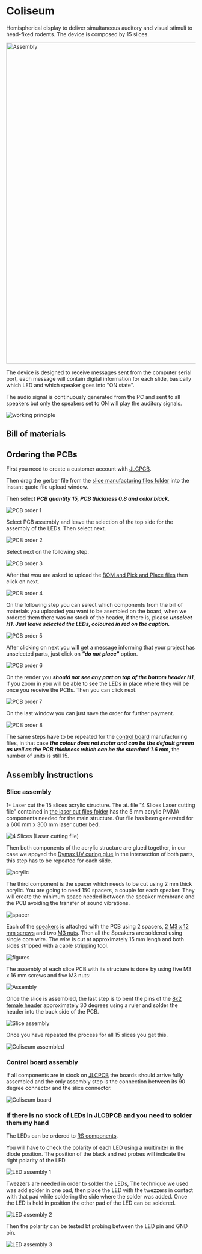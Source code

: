 # Coliseum

Hemispherical display to deliver simultaneous auditory and visual stimuli to head-fixed rodents. The device is composed by 15 slices.

<img width="853" alt="Assembly" src="https://github.com/Iacaruso-lab/Coliseum/edit/main/images/Figure 1.png">

The device is designed to receive messages sent from the computer serial port, each message will contain digital information for each slide, basically which LED and which speaker goes into "ON state".

The audio signal is continuously generated from the PC and sent to all speakers but only the speakers set to ON will play the auditory signals.


![working principle](https://github.com/FrancisCrickInstitute/Coliseum/assets/54901317/580bf657-3111-4d14-9ac8-2dc616aaf392)

## Bill of materials

## Ordering the PCBs

First you need to create a customer account with [JLCPCB](https://jlcpcb.com/).

Then drag the gerber file from the [slice manufacturing files folder](https://github.com/FrancisCrickInstitute/Coliseum/tree/main/Hardware/Manufacturing%20files/Slice%20PCB) into the instant quote file upload window.

Then select ***PCB quantity 15, PCB thickness 0.8 and color black.***

![PCB order 1](https://github.com/FrancisCrickInstitute/Coliseum/assets/54901317/d6c14ac0-027b-4585-8490-87adf9e373ce)

Select PCB assembly and leave the selection of the top side for the assembly of the LEDs. Then select next.

![PCB order 2](https://github.com/FrancisCrickInstitute/Coliseum/assets/54901317/9c14a00e-6958-44ab-9188-1e450e4f6c3e)

Select next on the following step.

![PCB order 3](https://github.com/FrancisCrickInstitute/Coliseum/assets/54901317/d79734c7-4d62-465b-a705-59eb644f83cc)

After that wou are asked to upload the [BOM and Pick and Place files](https://github.com/FrancisCrickInstitute/Coliseum/tree/main/Hardware/Manufacturing%20files/Slice%20PCB) then click on next.

![PCB order 4](https://github.com/FrancisCrickInstitute/Coliseum/assets/54901317/9d078628-4f92-4f64-885a-fcf27b9654a4)

On the following step you can select which components from the bill of materials you uploaded you want to be asembled on the board, when we ordered them there was no stock of the header, if there is, please ***unselect H1. Just leave selected the LEDs, coloured in red on the caption.***

![PCB order 5](https://github.com/FrancisCrickInstitute/Coliseum/assets/54901317/21cec4ab-8a98-430d-bd16-e5f1e9c4e825)

After clicking on next you will get a message informing that your project has unselected parts, just click on ***"do not place"*** option.

![PCB order 6](https://github.com/FrancisCrickInstitute/Coliseum/assets/54901317/bbc6bc41-0793-4d4d-b6d3-cf2f28442b22)

On the render you ***should not see any part on top of the bottom header H1***, if you zoom in you will be able to see the LEDs in place where they will be once you receive the PCBs. Then you can click next.

![PCB order 7](https://github.com/FrancisCrickInstitute/Coliseum/assets/54901317/4483b402-4b44-41ec-b429-81b106c662fb)

On the last window you can just save the order for further payment.

![PCB order 8](https://github.com/FrancisCrickInstitute/Coliseum/assets/54901317/7de902a3-e47c-49a5-b114-ce16618a91f4)

The same steps have to be repeated for the [control board](https://github.com/FrancisCrickInstitute/Coliseum/tree/main/Hardware/Manufacturing%20files/Control%20PCB/V7) manufacturing files, in that case ***the colour does not mater and can be the default greeen as well as the PCB thickness which can be the standard 1.6 mm***, the number of units is still 15.

## Assembly instructions

### Slice assembly

1- Laser cut the 15 slices acrylic structure. The ai. file "4 Slices Laser cutting file" contained in [the laser cut files folder](https://github.com/FrancisCrickInstitute/Coliseum/tree/main/Hardware/Manufacturing%20files/Laser%20cut) has the 5 mm acrylic PMMA components needed for the main structure. Our file has been generated for a 600 mm x 300 mm laser cutter bed.

![4 Slices (Laser cutting file)](https://github.com/FrancisCrickInstitute/Coliseum/assets/54901317/3352068d-05cf-4662-94ac-4913dfff4e9c)

Then both components of the acrylic structure are glued together, in our case we appyed the [Dymax UV curing glue](https://dymax.com/products/equipment/light-curing-equipment/spot-curing-systems) in the intersection of both parts, this step has to be repeated for each slide.

![acrylic](https://github.com/FrancisCrickInstitute/Coliseum/assets/54901317/88d47f31-b34d-4354-9f91-70372f838cc3)

The third component is the spacer which needs to be cut using 2 mm thick acrylic. You are going to need 150 spacers, a couple for each speaker. They will create the minimum space needed between the speaker membrane and the PCB avoiding the transfer of sound vibrations.

![spacer](https://github.com/FrancisCrickInstitute/Coliseum/assets/54901317/ce95a78d-cf19-4f7b-b7b1-793058ea76b0)

Each of the [speakers](https://www.digikey.co.uk/en/products/detail/visaton-gmbh-co-kg/K-28-WPC-BL-8-OHM/9842354) is attached with the PCB using 2 spacers, [2 M3 x 12 mm screws](https://www.amazon.co.uk/gp/product/B09Q5YYVQ2/ref=ppx_yo_dt_b_asin_title_o01_s00?ie=UTF8&psc=1) and two [M3 nuts](https://www.amazon.co.uk/TERF-Hexagon-Steel-Full-Nuts/dp/B09MDJHJTB/ref=sr_1_6?crid=2JZVZ1J4DZOUH&keywords=M3%2Bnuts&qid=1693322964&sprefix=m3%2Bnuts%2Caps%2C63&sr=8-6&th=1). Then all the Speakers are soldered using single core wire. The wire is cut at approximately 15 mm lengh and both sides stripped with a cable stripping tool.

![figures](https://github.com/FrancisCrickInstitute/Coliseum/assets/54901317/ffcc94fa-3611-4754-89d1-68ef4f58410e)

The assembly of each slice PCB with its structure is done by using five M3 x 16 mm screws and five M3 nuts:

![Assembly](https://github.com/FrancisCrickInstitute/Coliseum/assets/54901317/c5cb132b-21e4-44d3-a3ef-b67c05428bb9)

Once the slice is assembled, the last step is to bent the pins of the [8x2 female header](https://uk.farnell.com/samtec/esq-108-14-g-d/connector-rcpt-16pos-2row-2-54mm/dp/2779427) approximately 30 degrees using a ruler and solder the header into the back side of the PCB.

![Slice assembly](https://github.com/FrancisCrickInstitute/Coliseum/assets/54901317/1a1e5738-ec03-45c5-8eee-9a587f0e3c97)

Once you have repeated the process for all 15 slices you get this.

![Coliseum assembled](https://github.com/FrancisCrickInstitute/Coliseum/assets/54901317/555fda5b-7464-4c15-8a61-a05b114b1dbb)


### Control board assembly

If all components are in stock on [JLCPCB](https://jlcpcb.com/) the boards should arrive fully assembled and the only assembly step is the connection between its 90 degree connector and the slice connector.

![Coliseum board](https://github.com/FrancisCrickInstitute/Coliseum/assets/54901317/dafbde8f-4fe9-458e-9f38-b50ef9ffa261)


### If there is no stock of LEDs in JLCBPCB and you need to solder them my hand

The LEDs can be ordered to [RS components](https://uk.rs-online.com/web/p/leds/6541800).

You will have to check the polarity of each LED using a multimiter in the diode position. The position of the black and red probes will indicate the right polarity of the LED.

![LED assembly 1](https://github.com/FrancisCrickInstitute/Coliseum/assets/54901317/01699e7a-f501-4e25-85c2-5775a5fa2ad3)

Twezzers are needed in order to solder the LEDs, The technique we used was add solder in one pad, then place the LED with the twezzers in contact with that pad while soldering the side where the solder was added. Once the LED is held in position the other pad of the LED can be soldered.

![LED assembly 2](https://github.com/FrancisCrickInstitute/Coliseum/assets/54901317/6243549b-15f5-48e1-8e4c-bce6db7a615f)

Then the polarity can be tested bt probing between the LED pin and GND pin.

![LED assembly 3](https://github.com/FrancisCrickInstitute/Coliseum/assets/54901317/f0615555-74a9-4ec4-aa4a-e229608e2ac3)


